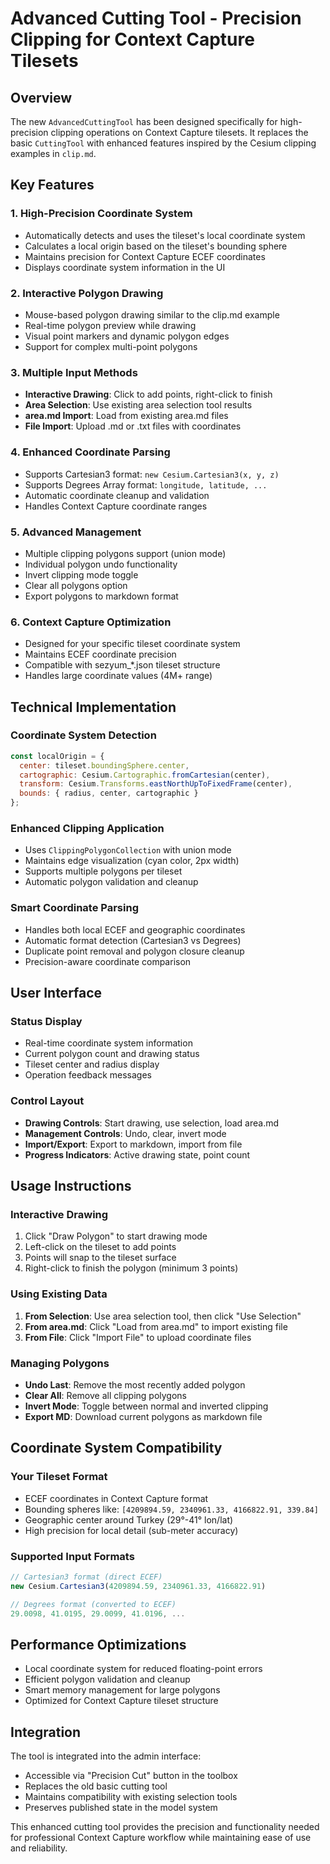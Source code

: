 # Advanced Cutting Tool - Precision Clipping for Context Capture Tilesets

## Overview

The new `AdvancedCuttingTool` has been designed specifically for high-precision clipping operations on Context Capture tilesets. It replaces the basic `CuttingTool` with enhanced features inspired by the Cesium clipping examples in `clip.md`.

## Key Features

### 1. **High-Precision Coordinate System**
- Automatically detects and uses the tileset's local coordinate system
- Calculates a local origin based on the tileset's bounding sphere
- Maintains precision for Context Capture ECEF coordinates
- Displays coordinate system information in the UI

### 2. **Interactive Polygon Drawing**
- Mouse-based polygon drawing similar to the clip.md example
- Real-time polygon preview while drawing
- Visual point markers and dynamic polygon edges
- Support for complex multi-point polygons

### 3. **Multiple Input Methods**
- **Interactive Drawing**: Click to add points, right-click to finish
- **Area Selection**: Use existing area selection tool results
- **area.md Import**: Load from existing area.md files
- **File Import**: Upload .md or .txt files with coordinates

### 4. **Enhanced Coordinate Parsing**
- Supports Cartesian3 format: `new Cesium.Cartesian3(x, y, z)`
- Supports Degrees Array format: `longitude, latitude, ...`
- Automatic coordinate cleanup and validation
- Handles Context Capture coordinate ranges

### 5. **Advanced Management**
- Multiple clipping polygons support (union mode)
- Individual polygon undo functionality
- Invert clipping mode toggle
- Clear all polygons option
- Export polygons to markdown format

### 6. **Context Capture Optimization**
- Designed for your specific tileset coordinate system
- Maintains ECEF coordinate precision
- Compatible with sezyum_*.json tileset structure
- Handles large coordinate values (4M+ range)

## Technical Implementation

### Coordinate System Detection
```javascript
const localOrigin = {
  center: tileset.boundingSphere.center,
  cartographic: Cesium.Cartographic.fromCartesian(center),
  transform: Cesium.Transforms.eastNorthUpToFixedFrame(center),
  bounds: { radius, center, cartographic }
};
```

### Enhanced Clipping Application
- Uses `ClippingPolygonCollection` with union mode
- Maintains edge visualization (cyan color, 2px width)
- Supports multiple polygons per tileset
- Automatic polygon validation and cleanup

### Smart Coordinate Parsing
- Handles both local ECEF and geographic coordinates
- Automatic format detection (Cartesian3 vs Degrees)
- Duplicate point removal and polygon closure cleanup
- Precision-aware coordinate comparison

## User Interface

### Status Display
- Real-time coordinate system information
- Current polygon count and drawing status
- Tileset center and radius display
- Operation feedback messages

### Control Layout
- **Drawing Controls**: Start drawing, use selection, load area.md
- **Management Controls**: Undo, clear, invert mode
- **Import/Export**: Export to markdown, import from file
- **Progress Indicators**: Active drawing state, point count

## Usage Instructions

### Interactive Drawing
1. Click "Draw Polygon" to start drawing mode
2. Left-click on the tileset to add points
3. Points will snap to the tileset surface
4. Right-click to finish the polygon (minimum 3 points)

### Using Existing Data
1. **From Selection**: Use area selection tool, then click "Use Selection"
2. **From area.md**: Click "Load from area.md" to import existing file
3. **From File**: Click "Import File" to upload coordinate files

### Managing Polygons
- **Undo Last**: Remove the most recently added polygon
- **Clear All**: Remove all clipping polygons
- **Invert Mode**: Toggle between normal and inverted clipping
- **Export MD**: Download current polygons as markdown file

## Coordinate System Compatibility

### Your Tileset Format
- ECEF coordinates in Context Capture format
- Bounding spheres like: `[4209894.59, 2340961.33, 4166822.91, 339.84]`
- Geographic center around Turkey (29°-41° lon/lat)
- High precision for local detail (sub-meter accuracy)

### Supported Input Formats
```javascript
// Cartesian3 format (direct ECEF)
new Cesium.Cartesian3(4209894.59, 2340961.33, 4166822.91)

// Degrees format (converted to ECEF)
29.0098, 41.0195, 29.0099, 41.0196, ...
```

## Performance Optimizations

- Local coordinate system for reduced floating-point errors
- Efficient polygon validation and cleanup
- Smart memory management for large polygons
- Optimized for Context Capture tileset structure

## Integration

The tool is integrated into the admin interface:
- Accessible via "Precision Cut" button in the toolbox
- Replaces the old basic cutting tool
- Maintains compatibility with existing selection tools
- Preserves published state in the model system

This enhanced cutting tool provides the precision and functionality needed for professional Context Capture workflow while maintaining ease of use and reliability.